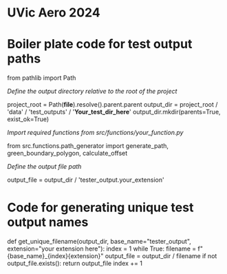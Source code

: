 # UVic Aero 2024

# Boiler plate code for test output paths

from pathlib import Path

*Define the output directory relative to the root of the project*

project_root = Path(__file__).resolve().parent.parent
output_dir = project_root / 'data' / 'test_outputs' / '**Your_test_dir_here**'
output_dir.mkdir(parents=True, exist_ok=True)


*Import required functions from src/functions/your_function.py*

from src.functions.path_generator import generate_path, green_boundary_polygon, calculate_offset

*Define the output file path*

output_file = output_dir / 'tester_output.your_extension'

# Code for generating unique test output names
def get_unique_filename(output_dir, base_name="tester_output", extension="your extension here"):
    index = 1
    while True:
        filename = f"{base_name}_{index}{extension}"
        output_file = output_dir / filename
        if not output_file.exists():
            return output_file
        index += 1

